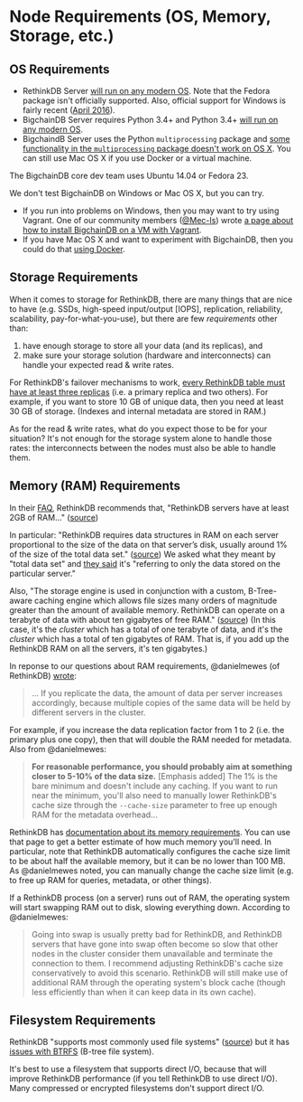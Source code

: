 # Node Requirements (OS, Memory, Storage, etc.)

## OS Requirements

* RethinkDB Server [will run on any modern OS](https://www.rethinkdb.com/docs/install/). Note that the Fedora package isn't officially supported. Also, official support for Windows is fairly recent ([April 2016](https://rethinkdb.com/blog/2.3-release/)).
* BigchainDB Server requires Python 3.4+ and Python 3.4+ [will run on any modern OS](https://docs.python.org/3.4/using/index.html).
* BigchaindB Server uses the Python `multiprocessing` package and [some functionality in the `multiprocessing` package doesn't work on OS X](https://docs.python.org/3.4/library/multiprocessing.html#multiprocessing.Queue.qsize). You can still use Mac OS X if you use Docker or a virtual machine.

The BigchainDB core dev team uses Ubuntu 14.04 or Fedora 23.

We don't test BigchainDB on Windows or Mac OS X, but you can try.

* If you run into problems on Windows, then you may want to try using Vagrant. One of our community members ([@Mec-Is](https://github.com/Mec-iS)) wrote [a page about how to install BigchainDB on a VM with Vagrant](https://gist.github.com/Mec-iS/b84758397f1b21f21700).
* If you have Mac OS X and want to experiment with BigchainDB, then you could do that [using Docker](../appendices/run-with-docker.html).


## Storage Requirements

When it comes to storage for RethinkDB, there are many things that are nice to have (e.g. SSDs, high-speed input/output [IOPS], replication, reliability, scalability, pay-for-what-you-use), but there are few _requirements_ other than:

1. have enough storage to store all your data (and its replicas), and
2. make sure your storage solution (hardware and interconnects) can handle your expected read & write rates.

For RethinkDB's failover mechanisms to work, [every RethinkDB table must have at least three replicas](https://rethinkdb.com/docs/failover/) (i.e. a primary replica and two others). For example, if you want to store 10 GB of unique data, then you need at least 30 GB of storage. (Indexes and internal metadata are stored in RAM.)

As for the read & write rates, what do you expect those to be for your situation? It's not enough for the storage system alone to handle those rates: the interconnects between the nodes must also be able to handle them.


## Memory (RAM) Requirements

In their [FAQ](https://rethinkdb.com/faq/), RethinkDB recommends that, "RethinkDB servers have at least 2GB of RAM..." ([source](https://rethinkdb.com/faq/))

In particular: "RethinkDB requires data structures in RAM on each server proportional to the size of the data on that server’s disk, usually around 1% of the size of the total data set." ([source](https://rethinkdb.com/limitations/)) We asked what they meant by "total data set" and [they said](https://github.com/rethinkdb/rethinkdb/issues/5902#issuecomment-230860607) it's "referring to only the data stored on the particular server."

Also, "The storage engine is used in conjunction with a custom, B-Tree-aware caching engine which allows file sizes many orders of magnitude greater than the amount of available memory. RethinkDB can operate on a terabyte of data with about ten gigabytes of free RAM." ([source](https://www.rethinkdb.com/docs/architecture/)) (In this case, it's the _cluster_ which has a total of one terabyte of data, and it's the _cluster_ which has a total of ten gigabytes of RAM. That is, if you add up the RethinkDB RAM on all the servers, it's ten gigabytes.)

In reponse to our questions about RAM requirements, @danielmewes (of RethinkDB) [wrote](https://github.com/rethinkdb/rethinkdb/issues/5902#issuecomment-230860607):

> ... If you replicate the data, the amount of data per server increases accordingly, because multiple copies of the same data will be held by different servers in the cluster.

For example, if you increase the data replication factor from 1 to 2 (i.e. the primary plus one copy), then that will double the RAM needed for metadata. Also from @danielmewes:

> **For reasonable performance, you should probably aim at something closer to 5-10% of the data size.** [Emphasis added] The 1% is the bare minimum and doesn't include any caching. If you want to run near the minimum, you'll also need to manually lower RethinkDB's cache size through the `--cache-size` parameter to free up enough RAM for the metadata overhead...

RethinkDB has [documentation about its memory requirements](https://rethinkdb.com/docs/memory-usage/). You can use that page to get a better estimate of how much memory you'll need. In particular, note that RethinkDB automatically configures the cache size limit to be about half the available memory, but it can be no lower than 100 MB. As @danielmewes noted, you can manually change the cache size limit (e.g. to free up RAM for queries, metadata, or other things).

If a RethinkDB process (on a server) runs out of RAM, the operating system will start swapping RAM out to disk, slowing everything down. According to @danielmewes:

> Going into swap is usually pretty bad for RethinkDB, and RethinkDB servers that have gone into swap often become so slow that other nodes in the cluster consider them unavailable and terminate the connection to them. I recommend adjusting RethinkDB's cache size conservatively to avoid this scenario. RethinkDB will still make use of additional RAM through the operating system's block cache (though less efficiently than when it can keep data in its own cache).


## Filesystem Requirements

RethinkDB "supports most commonly used file systems" ([source](https://www.rethinkdb.com/docs/architecture/)) but it has [issues with BTRFS](https://github.com/rethinkdb/rethinkdb/issues/2781) (B-tree file system).

It's best to use a filesystem that supports direct I/O, because that will improve RethinkDB performance (if you tell RethinkDB to use direct I/O). Many compressed or encrypted filesystems don't support direct I/O.
